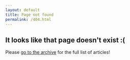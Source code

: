 ```yaml
---
layout: default
title: Page not found
permalink: /404.html
---
```


## It looks like that page doesn't exist :(

Please [go to the archive](/archive/) for the full list of articles!
